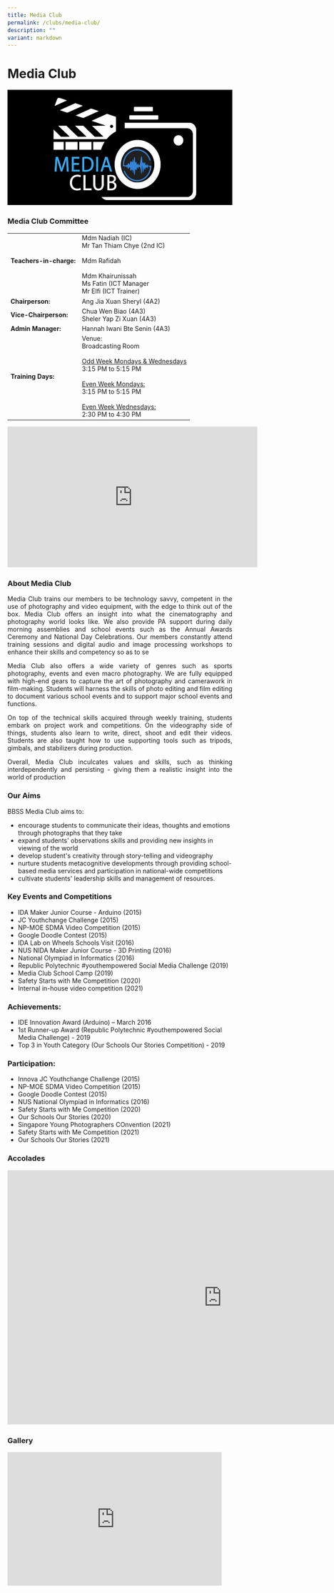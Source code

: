 ```yaml
---
title: Media Club
permalink: /clubs/media-club/
description: ""
variant: markdown
---
```

# Media Club

![](/images/Our%20BBSS%20Experience/Cca/Clubs/New%20CCA%20Logo.jpg)

### Media Club Committee

|                             |             |
|-----------------|-----------|
| **Teachers-in-charge:**<br><br> | Mdm Nadiah (IC)<br>Mr Tan Thiam Chye (2nd IC)<br><br>Mdm Rafidah<br><br>Mdm Khairunissah<br>Ms Fatin (ICT Manager<br>Mr Elfi (ICT Trainer)  |
| **Chairperson:**                | Ang Jia Xuan Sheryl (4A2)                                                                                                                                                                    |
| **Vice-Chairperson:**           | Chua Wen Biao (4A3)<br>Sheler Yap Zi Xuan (4A3)                                                                                                                                    |
| **Admin Manager:**              | Hannah Iwani Bte Senin (4A3)                                                                                                                                                           |
| **Training Days:**<br>          | Venue:<br>Broadcasting Room<br><br><u>Odd Week Mondays &amp; Wednesdays</u><br>3:15 PM to 5:15 PM<br><br><u>Even Week Mondays:</u><br>3:15 PM to 5:15 PM<br><br><u>Even Week Wednesdays:</u><br>2:30 PM to 4:30 PM |

<iframe allowfullscreen="" allow="accelerometer; autoplay; clipboard-write; encrypted-media; gyroscope; picture-in-picture" frameborder="0" title="MEDIA CLUB Video 2021_2" src="https://www.youtube.com/embed/ndGdwz-A2rw" height="315" width="560"></iframe>


### About Media Club

<p style="text-align: justify;">Media Club trains our members to be technology savvy, competent in the use of photography and video equipment, with the edge to think out of the box. Media Club offers an insight into what the cinematography and photography world looks like. We also provide PA support during daily morning assemblies and school events such as the Annual Awards Ceremony and National Day Celebrations. Our members constantly attend training sessions and digital audio and image processing workshops to enhance their skills and competency so as to se</p>

  

<p style="text-align: justify;">Media Club also offers a wide variety of genres such as sports photography, events and even macro photography. We are fully equipped with high-end gears to capture the art of photography and camerawork in film-making. Students will harness the skills of photo editing and film editing to document various school events and to support major school events and functions.</p>

  

<p style="text-align: justify;">On top of the technical skills acquired through weekly training, students embark on project work and competitions. On the videography side of things, students also learn to write, direct, shoot and edit their videos. Students are also taught how to use supporting tools such as tripods, gimbals, and stabilizers during production.</p>


<p style="text-align: justify;">Overall, Media Club inculcates values and skills, such as thinking interdependently and persisting - giving them a realistic insight into the world of production</p>


### Our Aims

BBSS Media Club aims to:

*   encourage students to communicate their ideas, thoughts and emotions through photographs that they take
*   expand students' observations skills and providing new insights in viewing of the world
*   develop student's creativity through story-telling and videography
*   nurture students metacognitive developments through providing school-based media services and participation in national-wide competitions
*   cultivate students' leadership skills and management of resources.

  

### Key Events and Competitions

*   IDA Maker Junior Course - Arduino (2015)
*   JC Youthchange Challenge (2015)
*   NP-MOE SDMA Video Competition (2015)
*   Google Doodle Contest (2015)
*   IDA Lab on Wheels Schools Visit (2016)
*   NUS NIDA Maker Junior Course - 3D Printing (2016)
*   National Olympiad in Informatics (2016)
*   Republic Polytechnic #youthempowered Social Media Challenge (2019)
*   Media Club School Camp (2019)
*   Safety Starts with Me Competition (2020)
*   Internal in-house video competition (2021)



### Achievements:

*   IDE Innovation Award (Arduino)&nbsp;–&nbsp;March 2016
*   1st Runner-up Award (Republic Polytechnic #youthempowered Social Media Challenge) - 2019
*   Top 3 in Youth Category (Our Schools Our Stories Competition) - 2019

### Participation:

*   Innova JC Youthchange Challenge (2015)
*   NP-MOE SDMA Video Competition (2015)
*   Google Doodle Contest (2015)
*   NUS National Olympiad in Informatics (2016)
*   Safety Starts with Me Competition (2020)
*   Our Schools Our Stories (2020)
*   Singapore Young Photographers COnvention (2021)
*   Safety Starts with Me Competition (2021)
*   Our Schools Our Stories (2021)

### Accolades
<iframe allowfullscreen="true" height="569" width="960" frameborder="0" src="https://docs.google.com/presentation/d/e/2PACX-1vRm2dQ_qBqlglYAVqXkwJlDksXclqldTQrtvJA3gxm0gd-B_ACppsxnB-HbGQ1kNN81Mh7SVhwX0b4k/embed?start=true&amp;loop=true&amp;delayms=3000"></iframe>

### Gallery
<iframe allowfullscreen="true" height="299" width="480" frameborder="0" src="https://docs.google.com/presentation/d/e/2PACX-1vRD4rlgCc5a6xxPJ02asfLn8H-XlytcV_WTNi1wMu3HGOZahWhnZ-5NdmjC11SH5mgNPyphdcnCznLH/embed?start=true&amp;loop=true&amp;delayms=3000"></iframe>